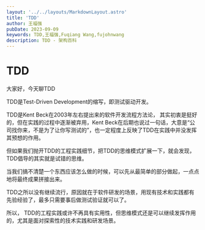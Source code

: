 ```yaml
---
layout: '../../layouts/MarkdownLayout.astro'
title: 'TDD'
author: 王福强
pubDate: 2023-09-09
keywords: TDD,王福强,Fuqiang Wang,fujohnwang
description: TDD - 架构百科
---
```


# TDD

大家好，今天聊TDD

TDD是Test-Driven Development的缩写，即测试驱动开发。

TDD是Kent Beck在2003年左右提出来的软件开发流程方法论， 其实初衷是挺好的，但在实践的过程中逐渐被弃用，Kent Beck在后期也说过一句话，大意是“公司找你来，不是为了让你写测试的”，也一定程度上反映了TDD在实践中并没发挥其预想的作用。

但如果我们抛开TDD的工程实践细节，把TDD的思维模式扩展一下，就会发现，TDD倡导的其实就是试错的思维。

当我们搞不清楚一个东西应该怎么做的时候，可以先从最简单的部分做起，一点点地将最终成果拼接出来。

TDD之所以没有继续流行，原因就在于软件研发的场景，用现有技术和实践都有先验经验了，最多只需要事后做测试验证就可以了。

所以， TDD的工程实践或许不再具有实用性，但思维模式还是可以继续发挥作用的，尤其是面对探索性的技术实践和研发场景。
